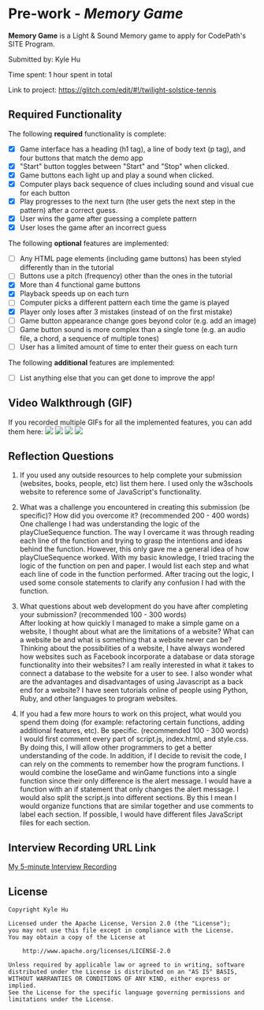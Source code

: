 # Pre-work - *Memory Game*

**Memory Game** is a Light & Sound Memory game to apply for CodePath's SITE Program. 

Submitted by: Kyle Hu

Time spent: 1 hour spent in total

Link to project: https://glitch.com/edit/#!/twilight-solstice-tennis

## Required Functionality

The following **required** functionality is complete:

* [x] Game interface has a heading (h1 tag), a line of body text (p tag), and four buttons that match the demo app
* [x] "Start" button toggles between "Start" and "Stop" when clicked. 
* [x] Game buttons each light up and play a sound when clicked. 
* [x] Computer plays back sequence of clues including sound and visual cue for each button
* [x] Play progresses to the next turn (the user gets the next step in the pattern) after a correct guess. 
* [x] User wins the game after guessing a complete pattern
* [x] User loses the game after an incorrect guess

The following **optional** features are implemented:

* [ ] Any HTML page elements (including game buttons) has been styled differently than in the tutorial
* [ ] Buttons use a pitch (frequency) other than the ones in the tutorial
* [x] More than 4 functional game buttons
* [x] Playback speeds up on each turn
* [ ] Computer picks a different pattern each time the game is played
* [x] Player only loses after 3 mistakes (instead of on the first mistake)
* [ ] Game button appearance change goes beyond color (e.g. add an image)
* [ ] Game button sound is more complex than a single tone (e.g. an audio file, a chord, a sequence of multiple tones)
* [ ] User has a limited amount of time to enter their guess on each turn

The following **additional** features are implemented:

- [ ] List anything else that you can get done to improve the app!

## Video Walkthrough (GIF)

If you recorded multiple GIFs for all the implemented features, you can add them here:
<img src = 'http://g.recordit.co/3ntJnrXQpQ.gif'>
<img src = 'http://g.recordit.co/86QiiVvyDf.gif'>
<img src = 'http://g.recordit.co/sXIbYh47cT.gif'>
<img src = 'http://g.recordit.co/q3obi8Akbz.gif'>

## Reflection Questions
1. If you used any outside resources to help complete your submission (websites, books, people, etc) list them here. 
I used only the w3schools website to reference some of JavaScript's functionality.

2. What was a challenge you encountered in creating this submission (be specific)? How did you overcome it? (recommended 200 - 400 words)<br />
One challenge I had was understanding the logic of the playClueSequence function. The way I overcame it was through reading each line of the function and trying to grasp the intentions and ideas behind the function. However, this only gave me a general idea of how playClueSequence worked. With my basic knowledge, I tried tracing the logic of the function on pen and paper. I would list each step and what each line of code in the function performed. After tracing out the logic, I used some console statements to clarify any confusion I had with the function.

3. What questions about web development do you have after completing your submission? (recommended 100 - 300 words)<br />
After looking at how quickly I managed to make a simple game on a website, I thought about what are the limitations of a website? What can a website be and what is something that a website never can be? Thinking about the possibilities of a website, I have always wondered how websites such as Facebook incorporate a database or data storage functionality into their websites? I am really interested in what it takes to connect a database to the website for a user to see. I also wonder what are the advantages and disadvantages of using Javascript as a back end for a website? I have seen tutorials online of people using Python, Ruby, and other languages to program websites.


4. If you had a few more hours to work on this project, what would you spend them doing (for example: refactoring certain functions, adding additional features, etc). Be specific. (recommended 100 - 300 words)<br />
I would first comment every part of script.js, index.html, and style.css. By doing this, I will allow other programmers to get a better understanding of the code. In addition, if I decide to revisit the code, I can rely on the comments to remember how the program functions. I would combine the loseGame and winGame functions into a single function since their only difference is the alert message. I would have a function with an if statement that only changes the alert message. I would also split the script.js into different sections. By this I mean I would organize functions that are similar together and use comments to label each section. If possible, I would have different files JavaScript files for each section.



## Interview Recording URL Link

[My 5-minute Interview Recording](your-link-here)


## License

    Copyright Kyle Hu

    Licensed under the Apache License, Version 2.0 (the "License");
    you may not use this file except in compliance with the License.
    You may obtain a copy of the License at

        http://www.apache.org/licenses/LICENSE-2.0

    Unless required by applicable law or agreed to in writing, software
    distributed under the License is distributed on an "AS IS" BASIS,
    WITHOUT WARRANTIES OR CONDITIONS OF ANY KIND, either express or implied.
    See the License for the specific language governing permissions and
    limitations under the License.
